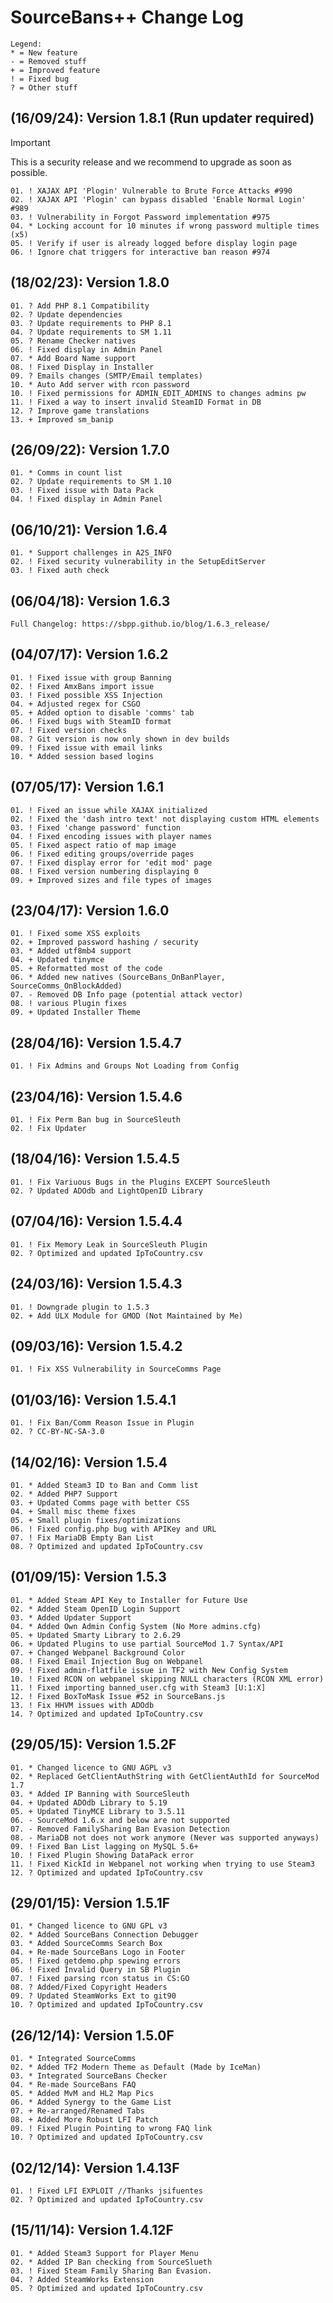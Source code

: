 SourceBans++ Change Log
============

```
Legend:
* = New feature
- = Removed stuff
+ = Improved feature
! = Fixed bug
? = Other stuff
```

(16/09/24): Version 1.8.1 (**Run updater required**)
-----------------------
> [!IMPORTANT]
> This is a security release and we recommend to upgrade as soon as possible.
```
01. ! XAJAX API 'Plogin' Vulnerable to Brute Force Attacks #990
02. ! XAJAX API 'Plogin' can bypass disabled 'Enable Normal Login' #989
03. ! Vulnerability in Forgot Password implementation #975
04. * Locking account for 10 minutes if wrong password multiple times (x5)
05. ! Verify if user is already logged before display login page
06. ! Ignore chat triggers for interactive ban reason #974
```

(18/02/23): Version 1.8.0
-----------------------
```
01. ? Add PHP 8.1 Compatibility
02. ? Update dependencies
03. ? Update requirements to PHP 8.1
04. ? Update requirements to SM 1.11
05. ? Rename Checker natives
06. ! Fixed display in Admin Panel
07. * Add Board Name support
08. ! Fixed Display in Installer
09. ? Emails changes (SMTP/Email templates)
10. * Auto Add server with rcon password
10. ! Fixed permissions for ADMIN_EDIT_ADMINS to changes admins pw
11. ! Fixed a way to insert invalid SteamID Format in DB
12. ? Improve game translations
13. + Improved sm_banip
```

(26/09/22): Version 1.7.0
-----------------------
```
01. * Comms in count list
02. ? Update requirements to SM 1.10
03. ! Fixed issue with Data Pack
04. ! Fixed display in Admin Panel
```

(06/10/21): Version 1.6.4
-----------------------
```
01. * Support challenges in A2S_INFO
02. ! Fixed security vulnerability in the SetupEditServer
03. ! Fixed auth check
```

(06/04/18): Version 1.6.3
-----------------------
```
Full Changelog: https://sbpp.github.io/blog/1.6.3_release/
```

(04/07/17): Version 1.6.2
-----------------------
```
01. ! Fixed issue with group Banning
02. ! Fixed AmxBans import issue
03. ! Fixed possible XSS Injection
04. + Adjusted regex for CSGO
05. + Added option to disable 'comms' tab
06. ! Fixed bugs with SteamID format
07. ! Fixed version checks
08. ? Git version is now only shown in dev builds
09. ! Fixed issue with email links
10. * Added session based logins
```

(07/05/17): Version 1.6.1
-----------------------
```
01. ! Fixed an issue while XAJAX initialized
02. ! Fixed the 'dash intro text' not displaying custom HTML elements
03. ! Fixed 'change password' function
04. ! Fixed encoding issues with player names
05. ! Fixed aspect ratio of map image
06. ! Fixed editing groups/override pages
07. ! Fixed display error for 'edit mod' page
08. ! Fixed version numbering displaying 0
09. + Improved sizes and file types of images
```

(23/04/17): Version 1.6.0
-----------------------
```
01. ! Fixed some XSS exploits
02. + Improved password hashing / security
03. * Added utf8mb4 support
04. + Updated tinymce
05. + Reformatted most of the code
06. * Added new natives (SourceBans_OnBanPlayer, SourceComms_OnBlockAdded)
07. - Removed DB Info page (potential attack vector)
08. ! various Plugin fixes
09. + Updated Installer Theme
```

(28/04/16): Version 1.5.4.7
-----------------------
```
01. ! Fix Admins and Groups Not Loading from Config
```

(23/04/16): Version 1.5.4.6
-----------------------
```
01. ! Fix Perm Ban bug in SourceSleuth
02. ! Fix Updater
```

(18/04/16): Version 1.5.4.5
-----------------------
```
01. ! Fix Variuous Bugs in the Plugins EXCEPT SourceSleuth
02. ? Updated ADOdb and LightOpenID Library
```

(07/04/16): Version 1.5.4.4
-----------------------
```
01. ! Fix Memory Leak in SourceSleuth Plugin
02. ? Optimized and updated IpToCountry.csv
```

(24/03/16): Version 1.5.4.3
-----------------------
```
01. ! Downgrade plugin to 1.5.3
02. + Add ULX Module for GMOD (Not Maintained by Me)
```

(09/03/16): Version 1.5.4.2
-----------------------
```
01. ! Fix XSS Vulnerability in SourceComms Page
```

(01/03/16): Version 1.5.4.1
-----------------------
```
01. ! Fix Ban/Comm Reason Issue in Plugin
02. ? CC-BY-NC-SA-3.0
```

(14/02/16): Version 1.5.4
-----------------------
```
01. * Added Steam3 ID to Ban and Comm list
02. * Added PHP7 Support
03. + Updated Comms page with better CSS
04. + Small misc theme fixes
05. + Small plugin fixes/optimizations
06. ! Fixed config.php bug with APIKey and URL
07. ! Fix MariaDB Empty Ban List
08. ? Optimized and updated IpToCountry.csv
```

(01/09/15): Version 1.5.3
-----------------------
```
01. * Added Steam API Key to Installer for Future Use
02. * Added Steam OpenID Login Support
03. * Added Updater Support
04. * Added Own Admin Config System (No More admins.cfg)
05. + Updated Smarty Library to 2.6.29
06. + Updated Plugins to use partial SourceMod 1.7 Syntax/API
07. + Changed Webpanel Background Color
08. ! Fixed Email Injection Bug on Webpanel
09. ! Fixed admin-flatfile issue in TF2 with New Config System
10. ! Fixed RCON on webpanel skipping NULL characters (RCON XML error)
11. ! Fixed importing banned_user.cfg with Steam3 [U:1:X]
12. ! Fixed BoxToMask Issue #52 in SourceBans.js
13. ! Fix HHVM issues with ADOdb
14. ? Optimized and updated IpToCountry.csv
```

(29/05/15): Version 1.5.2F
-----------------------
```
01. * Changed licence to GNU AGPL v3
02. * Replaced GetClientAuthString with GetClientAuthId for SourceMod 1.7
03. * Added IP Banning with SourceSleuth
04. + Updated ADOdb Library to 5.19
05. + Updated TinyMCE Library to 3.5.11
06. - SourceMod 1.6.x and below are not supported
07. - Removed FamilySharing Ban Evasion Detection
08. - MariaDB not does not work anymore (Never was supported anyways)
09. ! Fixed Ban List lagging on MySQL 5.6+
10. ! Fixed Plugin Showing DataPack error
11. ! Fixed KickId in Webpanel not working when trying to use Steam3
12. ? Optimized and updated IpToCountry.csv
```

(29/01/15): Version 1.5.1F
-----------------------
```
01. * Changed licence to GNU GPL v3
02. * Added SourceBans Connection Debugger
03. * Added SourceComms Search Box
04. + Re-made SourceBans Logo in Footer
05. ! Fixed getdemo.php spewing errors
06. ! Fixed Invalid Query in SB Plugin
07. ! Fixed parsing rcon status in CS:GO
08. ? Added/Fixed Copyright Headers
09. ? Updated SteamWorks Ext to git90
10. ? Optimized and updated IpToCountry.csv
```

(26/12/14): Version 1.5.0F
-----------------------
```
01. * Integrated SourceComms
02. * Added TF2 Modern Theme as Default (Made by IceMan)
03. * Integrated SourceBans Checker
04. * Re-made SourceBans FAQ
05. * Added MvM and HL2 Map Pics
06. * Added Synergy to the Game List
07. + Re-arranged/Renamed Tabs
08. + Added More Robust LFI Patch
09. ! Fixed Plugin Pointing to wrong FAQ link
10. ? Optimized and updated IpToCountry.csv
```

(02/12/14): Version 1.4.13F
-----------------------
```
01. ! Fixed LFI EXPLOIT //Thanks jsifuentes
02. ? Optimized and updated IpToCountry.csv
```

(15/11/14): Version 1.4.12F
-----------------------
```
01. * Added Steam3 Support for Player Menu
02. * Added IP Ban checking from SourceSlueth
03. ! Fixed Steam Family Sharing Ban Evasion.
04. ? Added SteamWorks Extension
05. ? Optimized and updated IpToCountry.csv
```
